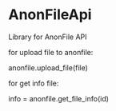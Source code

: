 # AnonFileApi
Library for AnonFile API


for upload file to anonfile:

anonfile.upload_file(file)


for get info file:

info = anonfile.get_file_info(id)


